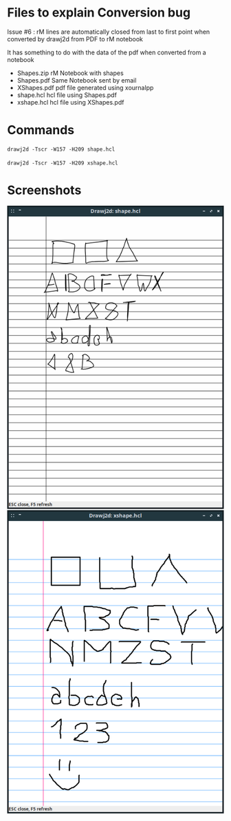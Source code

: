 
# Files to explain Conversion bug

Issue #6 : rM lines are automatically closed from last to first point when converted by drawj2d from PDF to rM notebook

It has something to do with the data of the pdf when converted from a notebook

- Shapes.zip  rM Notebook with shapes
- Shapes.pdf  Same Notebook sent by email
- XShapes.pdf pdf file generated using xournalpp
- shape.hcl   hcl file using Shapes.pdf
- xshape.hcl  hcl file using XShapes.pdf

# Commands

    drawj2d -Tscr -W157 -H209 shape.hcl

    drawj2d -Tscr -W157 -H209 xshape.hcl

# Screenshots

![BAD](Shapes.png)
![GOOD](XShapes.png)

